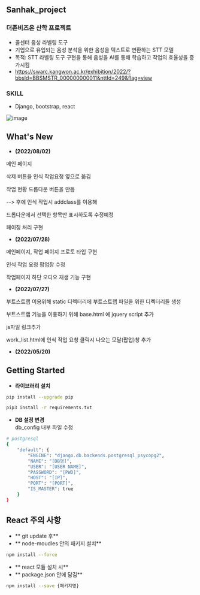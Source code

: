 ## Sanhak_project

### 더존비즈온 산학 프로젝트

- 콜센터 음성 라벨링 도구 
- 기업으로 유입되는 음성 분석을 위한 음성을 텍스트로 변환하는 STT 모델
- 목적: STT 라벨링 도구 구현을 통해 음성을 AI를 통해 학습하고 작업의 효율성을 증가시킴
- https://swarc.kangwon.ac.kr/exhibition/2022/?bbsId=BBSMSTR_000000000011&nttId=249&flag=view

### SKILL 
- Django, bootstrap, react

![image](https://github.com/11dy/Sanhak_project/assets/96255906/1e63eaec-2d56-4cd5-9963-5d824be5008c)


## What's New
- **(2022/08/02)**

메인 페이지

삭제 버튼을 인식 작업요청 옆으로 옮김

작업 현황 드롭다운 버튼을 만듬

--> 후에 인식 작업시 addclass를 이용해 

드롭다운에서 선택한 항목만 표시하도록 수정예정

페이징 처리 구현


- **(2022/07/28)**

메인페이지, 작업 페이지 프로토 타입 구현

인식 작업 요청 팝업창 수정

작업페이지 하단 오디오 재생 기능 구현

- **(2022/07/27)**

부트스트랩 이용위해 static 디렉터리에 
부트스트랩 파일을 위한 디렉터리들 생성

부트스트랩 기능을 이용하기 위해 
base.html 에 jquery script 추가

js파일 링크추가

work_list.html에 인식 작업 요청 클릭시 나오는
모달(팝업)창 추가


- **(2022/05/20)** 


## Getting Started

* **라이브러리 설치**

``` bash
pip install --upgrade pip

pip3 install -r requirements.txt 
```

* **DB 설정 변경**  
  db_config 내부 파일 수정

``` bash
# postgresql
{
    "default": {
        "ENGINE": "django.db.backends.postgresql_psycopg2",
        "NAME": "[DB명]",
        "USER": "[USER NAME]",
        "PASSWORD": "[PWD]",
        "HOST": "[IP]",
        "PORT": "[PORT]",
        "IS_MASTER": true
    }
}

```

## React 주의 사항
* ** git update 후**
* ** node-moudles 안의 패키지 설치**
``` bash 
npm install --force

```

* ** react 모듈 설치 시**
* ** package.json 안에 담김**
``` bash 
npm install --save {패키지명}

```
